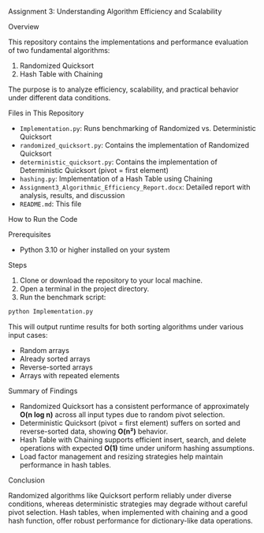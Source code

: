
Assignment 3: Understanding Algorithm Efficiency and Scalability

Overview

This repository contains the implementations and performance evaluation of two fundamental algorithms:

1. Randomized Quicksort
2. Hash Table with Chaining

The purpose is to analyze efficiency, scalability, and practical behavior under different data conditions.

Files in This Repository

- `Implementation.py`: Runs benchmarking of Randomized vs. Deterministic Quicksort
- `randomized_quicksort.py`: Contains the implementation of Randomized Quicksort
- `deterministic_quicksort.py`: Contains the implementation of Deterministic Quicksort (pivot = first element)
- `hashing.py`: Implementation of a Hash Table using Chaining
- `Assignment3_Algorithmic_Efficiency_Report.docx`: Detailed report with analysis, results, and discussion
- `README.md`: This file


How to Run the Code

Prerequisites
- Python 3.10 or higher installed on your system

Steps

1. Clone or download the repository to your local machine.
2. Open a terminal in the project directory.
3. Run the benchmark script:

```bash
python Implementation.py
```

This will output runtime results for both sorting algorithms under various input cases:
- Random arrays
- Already sorted arrays
- Reverse-sorted arrays
- Arrays with repeated elements


Summary of Findings

- Randomized Quicksort has a consistent performance of approximately **O(n log n)** across all input types due to random pivot selection.
- Deterministic Quicksort (pivot = first element) suffers on sorted and reverse-sorted data, showing **O(n²)** behavior.
- Hash Table with Chaining supports efficient insert, search, and delete operations with expected **O(1)** time under uniform hashing assumptions.
- Load factor management and resizing strategies help maintain performance in hash tables.


Conclusion

Randomized algorithms like Quicksort perform reliably under diverse conditions, whereas deterministic strategies may degrade without careful pivot selection. Hash tables, when implemented with chaining and a good hash function, offer robust performance for dictionary-like data operations.


